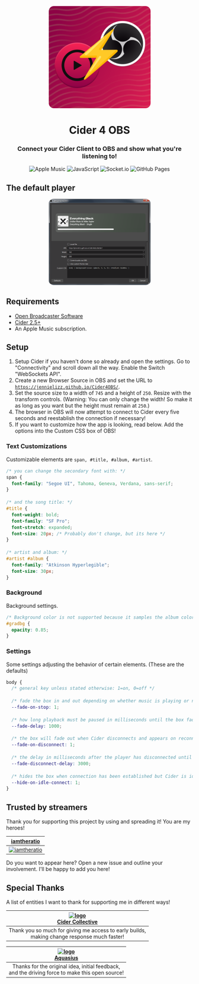 <div align="center">
<img src="src/assets/c4obs.png" width="275px" style="border-radius: 5%;">

# Cider 4 OBS
### Connect your Cider Client to OBS and show what you're listening to!

![Apple Music](https://img.shields.io/badge/Apple_Music-9933CC?style=for-the-badge&logo=apple-music&logoColor=white)
![JavaScript](https://img.shields.io/badge/javascript-%23323330.svg?style=for-the-badge&logo=javascript&logoColor=%23F7DF1E)
![Socket.io](https://img.shields.io/badge/Socket.io-black?style=for-the-badge&logo=socket.io&badgeColor=010101)
![GitHub Pages](https://img.shields.io/badge/github%20pages-121013?style=for-the-badge&logo=github&logoColor=white)

</div>

## The default player
<div align="center">
<img src="example.png" width="275px" style="border-radius: 5%;">
</div>


## Requirements
* [Open Broadcaster Software](https://obsproject.com/)
* [Cider 2.5+](https://cider.sh)
* An Apple Music subscription.

## Setup
1. Setup Cider if you haven't done so already and open the settings. Go to "Connectivity" and scroll down all the way. Enable the Switch "WebSockets API".
2. Create a new Browser Source in OBS and set the URL to [`https://jennielizz.github.io/Cider4OBS/`](https://jennielizz.github.io/Cider4OBS/).
3. Set the source size to a width of `745` and a height of `250`. Resize with the transform controls. (Warning: You can only change the width! So make it as long as you want but the height must remain at `250`.)
4. The browser in OBS will now attempt to connect to Cider every five seconds and reestablish the connection if necessary!
5. If you want to customize how the app is looking, read below. Add the options into the Custom CSS box of OBS!

### Text Customizations
Customizable elements are `span, #title, #album, #artist`.
```css
/* you can change the secondary font with: */
span {
  font-family: "Segoe UI", Tahoma, Geneva, Verdana, sans-serif;
}

/* and the song title: */
#title {
  font-weight: bold;
  font-family: "SF Pro";
  font-stretch: expanded;
  font-size: 20px; /* Probably don't change, but its here */
}

/* artist and album: */
#artist #album {
  font-family: "Atkinson Hyperlegible";
  font-size: 30px;
}
```

### Background
Background settings.
```css
/* Background color is not supported because it samples the album colors! Opacity is from 0 - 1: */
#gradbg {
  opacity: 0.85;
}
```

### Settings
Some settings adjusting the behavior of certain elements. (These are the defaults)
```css
body {
  /* general key unless stated otherwise: 1=on, 0=off */
  
  /* fade the box in and out depending on whether music is playing or not */
  --fade-on-stop: 1;

  /* how long playback must be paused in milliseconds until the box fades (if enabled) */
  --fade-delay: 1000;

  /* the box will fade out when Cider disconnects and appears on reconnecting */
  --fade-on-disconnect: 1;

  /* the delay in milliseconds after the player has disconnected until the box fades */
  --fade-disconnect-delay: 3000;

  /* hides the box when connection has been established but Cider is idle */
  --hide-on-idle-connect: 1;
}
```

## Trusted by streamers
Thank you for supporting this project by using and spreading it! You are my heroes!

<div align="center">

| [iamtheratio](https://www.twitch.tv/amtheratio) |
|:-:|
| [![iamtheratio](https://zip.finnley.dev/r/DErk2u.png)](https://www.twitch.tv/iamtheratio) |

</div>

Do you want to appear here? Open a new issue and outline your involvement. I'll be happy to add you here!

## Special Thanks
A list of entities I want to thank for supporting me in different ways!

<div align="center">

| [![logo](https://avatars.githubusercontent.com/u/87914859?s=70)<br>Cider Collective](https://github.com/ciderapp/) |
| :-: |
| Thank you so much for giving me access to early builds,<br>making change response much faster! |

| [![logo](https://static-cdn.jtvnw.net/jtv_user_pictures/245fe4a9-fc34-411f-8db8-c27728ca6e7e-profile_image-70x70.png)<br>Aquasius](https://www.twitch.tv/aquasius) |
| :-: |
| Thanks for the original idea, initial feedback,<br>and the driving force to make this open source! |
</div>
